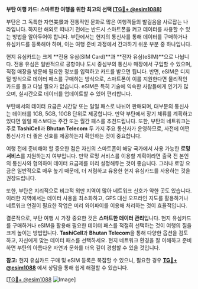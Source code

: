 **부탄 여행 카드: 스마트한 여행을 위한 최고의 선택 [[TG💪+ @esim1088](https://t.me/s/esim1088)]**

부탄은 그 독특한 자연美景과 전통적인 문화로 많은 여행객들의 발걸음을 사로잡는 나라입니다. 하지만 해외로 떠나기 전에는 반드시 스마트폰을 켜고 데이터를 사용할 수 있는 방법을 알아두어야 합니다. 부탄에서는 현지의 통신사를 통해 데이터를 구매하거나 유심카드를 등록해야 하며, 이는 여행 준비 과정에서 간과하기 쉬운 부분 중 하나입니다.

현지 유심카드는 크게 **전용 유심(SIM Card)**과 **전자 유심(eSIM)**으로 나뉩니다. 전용 유심은 일반적으로 공항이나 도시 중심부의 통신사 매장에서 구입할 수 있으며, 직접 매장을 방문해 필요한 정보를 입력하고 카드를 받으면 됩니다. 반면, eSIM은 디지털 방식으로 데이터 패스를 구매하는 방식으로, 스마트폰이 이를 지원한다면 물리적인 카드를 들고 다닐 필요가 없습니다. eSIM은 특히 기술에 익숙한 사람들에게 인기가 많으며, 실시간으로 데이터를 업데이트할 수 있어 편리합니다.

부탄에서의 데이터 요금은 시간당 또는 일일 패스로 나뉘어 판매되며, 대부분의 통신사는 데이터를 1GB, 5GB, 10GB 단위로 제공합니다. 만약 부탄에서 장기 체류를 계획하고 있다면 일일 패스보다는 주간 또는 월간 패스를 추천드립니다. 또한, 부탄의 네트워크는 주로 **TashiCell**과 **Bhutan Telecom** 두 가지 주요 통신사가 운영하므로, 사전에 어떤 통신사가 더 좋은 신호를 제공하는지 확인하는 것이 중요합니다.

여행 전에 준비해야 할 중요한 점은 자신의 스마트폰이 해당 국가에서 사용 가능한 **로밍 서비스**를 지원하는지 여부입니다. 만약 로밍 서비스를 이용할 계획이라면 출국 전 본인의 통신사와 협의하여 데이터 요금제를 미리 설정해두는 것이 좋습니다. 그러나 로밍 요금은 일반적으로 매우 높기 때문에, 더 저렴하고 유용한 현지 유심카드를 사용하는 것을 권장드립니다.

또한, 부탄은 지리적으로 비교적 외딴 지역이 많아 네트워크 신호가 약한 곳도 있습니다. 이러한 지역에서는 데이터 사용을 최소화하고, GPS 대신 오프라인 지도를 활용하거나 네트워크 연결이 필요한 작업은 미리 와이파이를 이용해 처리하는 것이 효율적입니다.

결론적으로, 부탄 여행 시 가장 중요한 것은 **스마트한 데이터 관리**입니다. 현지 유심카드를 구매하거나 eSIM을 활용해 필요한 데이터 패스를 적절히 선택하는 것이 여행의 질을 크게 높이는 방법입니다. **TashiCell**과 **Bhutan Telecom**을 통해 다양한 옵션을 검토하고, 자신에게 맞는 데이터 패스를 선택하세요. 현지 네트워크 환경을 잘 이해하고 준비하면 부탄의 아름다운 자연과 문화를 더욱 깊이 경험할 수 있을 것입니다.

**참고:** 현지 유심카드 구매 및 eSIM 등록은 복잡할 수 있으니, 필요한 경우 **[TG💪+ @esim1088](https://t.me/s/esim1088)** 에서 상담을 통해 쉽게 해결할 수 있습니다.

[[TG💪+ @esim1088](https://t.me/s/esim1088) ![Image](https://i.postimg.cc/Y0z9fWf4/image.png)]